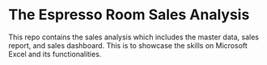 # The Espresso Room Sales Analysis
This repo contains the sales analysis which includes the master data, sales report, and sales dashboard. This is to showcase the skills on Microsoft Excel and its functionalities.
